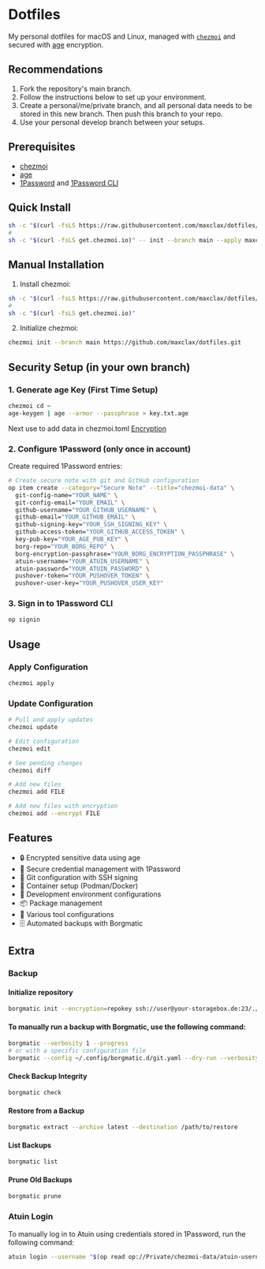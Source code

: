 # Dotfiles

My personal dotfiles for macOS and Linux, managed with
[`chezmoi`](https://github.com/twpayne/chezmoi) and secured with
[age](https://age-encryption.org/) encryption.

## Recommendations

1. Fork the repository's main branch.
2. Follow the instructions below to set up your environment.
3. Create a personal/me/private branch, and all personal data needs to be stored
   in this new branch. Then push this branch to your repo.
4. Use your personal develop branch between your setups.

## Prerequisites

- [chezmoi](https://www.chezmoi.io/)
- [age](https://age-encryption.org/)
- [1Password](https://1password.com/) and
  [1Password CLI](https://1password.com/downloads/command-line/)

## Quick Install

```bash
sh -c "$(curl -fsLS https://raw.githubusercontent.com/maxclax/dotfiles/main/.install-prerequisites.sh)"
#
sh -c "$(curl -fsLS get.chezmoi.io)" -- init --branch main --apply maxclax
```

## Manual Installation

1. Install chezmoi:

```bash
sh -c "$(curl -fsLS https://raw.githubusercontent.com/maxclax/dotfiles/main/.install-prerequisites.sh)"
#
sh -c "$(curl -fsLS get.chezmoi.io)"
```

2. Initialize chezmoi:

```bash
chezmoi init --branch main https://github.com/maxclax/dotfiles.git
```

## Security Setup (in your own branch)

### 1. Generate age Key (First Time Setup)

```bash
chezmoi cd ~
age-keygen | age --armor --passphrase > key.txt.age
```

Next use to add data in chezmoi.toml
[Encryption](https://www.chezmoi.io/user-guide/frequently-asked-questions/encryption/)

### 2. Configure 1Password (only once in account)

Create required 1Password entries:

```bash
# Create secure note with git and GitHub configuration
op item create --category="Secure Note" --title="chezmoi-data" \
  git-config-name="YOUR_NAME" \
  git-config-email="YOUR_EMAIL" \
  github-username="YOUR_GITHUB_USERNAME" \
  github-email="YOUR_GITHUB_EMAIL" \
  github-signing-key="YOUR_SSH_SIGNING_KEY" \
  github-access-token="YOUR_GITHUB_ACCESS_TOKEN" \
  key-pub-key="YOUR_AGE_PUB_KEY" \
  borg-repo="YOUR_BORG_REPO" \
  borg-encryption-passphrase="YOUR_BORG_ENCRYPTION_PASSPHRASE" \
  atuin-username="YOUR_ATUIN_USERNAME" \
  atuin-password="YOUR_ATUIN_PASSWORD" \
  pushover-token="YOUR_PUSHOVER_TOKEN" \
  pushover-user-key="YOUR_PUSHOVER_USER_KEY"
```

### 3. Sign in to 1Password CLI

```bash
op signin
```

## Usage

### Apply Configuration

```bash
chezmoi apply
```

### Update Configuration

```bash
# Pull and apply updates
chezmoi update

# Edit configuration
chezmoi edit

# See pending changes
chezmoi diff

# Add new files
chezmoi add FILE

# Add new files with encryption
chezmoi add --encrypt FILE
```

## Features

- 🔒 Encrypted sensitive data using age
- 🔑 Secure credential management with 1Password
- 📝 Git configuration with SSH signing
- 🐳 Container setup (Podman/Docker)
- 🚀 Development environment configurations
- 📦 Package management
- 🔧 Various tool configurations
- 🗄️ Automated backups with Borgmatic

## Extra

### Backup

#### Initialize repository

```bash
borgmatic init --encryption=repokey ssh://user@your-storagebox.de:23/./backups/DIR
```

#### To manually run a backup with Borgmatic, use the following command:

```bash
borgmatic --verbosity 1 --progress
# or with a specific configuration file
borgmatic --config ~/.config/borgmatic.d/git.yaml --dry-run --verbosity 1 --progress
```

#### Check Backup Integrity

```bash
borgmatic check
```

#### Restore from a Backup

```bash
borgmatic extract --archive latest --destination /path/to/restore
```

#### List Backups

```bash
borgmatic list
```

#### Prune Old Backups

```bash
borgmatic prune
```

### Atuin Login

To manually log in to Atuin using credentials stored in 1Password, run the
following command:

```bash
atuin login --username "$(op read op://Private/chezmoi-data/atuin-username)" --password "$(op read op://Private/chezmoi-data/atuin-password)"
```
